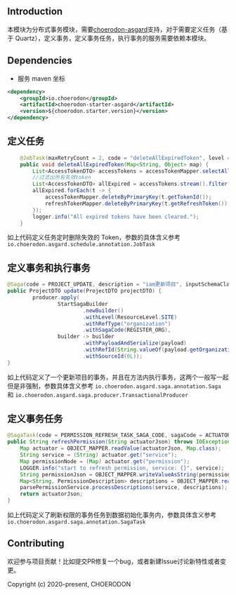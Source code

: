 ## Introduction
本模块为分布式事务模块，需要[choerodon-asgard](https://github.com/open-hand/choerodon-asgard.git)支持，对于需要定义任务（基于 Quartz），定义事务，定义事务任务，执行事务的服务需要依赖本模块。

## Dependencies

* 服务 maven 坐标

```xml
<dependency>
    <groupId>io.choerodon</groupId>
   	<artifactId>choerodon-starter-asgard</artifactId>
    <version>${choerodon.starter.version}</version>
</dependency>
```

## 定义任务

```java
    @JobTask(maxRetryCount = 2, code = "deleteAllExpiredToken", level = ResourceLevel.SITE, description = "删除所有失效token")
    public void deleteAllExpiredToken(Map<String, Object> map) {
        List<AccessTokenDTO> accessTokens = accessTokenMapper.selectAll();
        //过滤出所有失效token
        List<AccessTokenDTO> allExpired = accessTokens.stream().filter(t -> ((DefaultOAuth2AccessToken) SerializationUtils.deserialize(t.getToken())).isExpired()).collect(Collectors.toList());
        allExpired.forEach(t -> {
            accessTokenMapper.deleteByPrimaryKey(t.getTokenId());
            refreshTokenMapper.deleteByPrimaryKey(t.getRefreshToken());
        });
        logger.info("All expired tokens have been cleared.");
    }
```

如上代码定义任务定时删除失效的 Token，参数的具体含义参考 `io.choerodon.asgard.schedule.annotation.JobTask`

## 定义事务和执行事务

```java
@Saga(code = PROJECT_UPDATE, description = "iam更新项目", inputSchemaClass = ProjectEventPayload.class)
public ProjectDTO update(ProjectDTO projectDTO) {
        producer.apply(
                StartSagaBuilder
                        .newBuilder()
                        .withLevel(ResourceLevel.SITE)
                        .withRefType("organization")
                        .withSagaCode(REGISTER_ORG),
                builder -> builder
                        .withPayloadAndSerialize(payload)
                        .withRefId(String.valueOf(payload.getOrganization().getCode()))
                        .withSourceId(0L));
}
```

如上代码定义了一个更新项目的事务，并且在方法内执行事务，这两个一般写一起但是非强制，参数具体含义参考 `io.choerodon.asgard.saga.annotation.Saga` 和 `io.choerodon.asgard.saga.producer.TransactionalProducer`

## 定义事务任务

```java
@SagaTask(code = PERMISSION_REFRESH_TASK_SAGA_CODE, sagaCode = ACTUATOR_REFRESH_SAGA_CODE, seq = 1, description = "刷新权限表数据")
public String refreshPermission(String actuatorJson) throws IOException {
    Map actuator = OBJECT_MAPPER.readValue(actuatorJson, Map.class);
    String service = (String) actuator.get("service");
    Map permissionNode = (Map) actuator.get("permission");
    LOGGER.info("start to refresh permission, service: {}", service);
    String permissionJson = OBJECT_MAPPER.writeValueAsString(permissionNode);
    Map<String, PermissionDescription> descriptions = OBJECT_MAPPER.readValue(permissionJson, OBJECT_MAPPER.getTypeFactory().constructMapType(HashMap.class, String.class, PermissionDescription.class));
    parsePermissionService.processDescriptions(service, descriptions);
    return actuatorJson;
}
```

如上代码定义了刷新权限的事务任务到数据初始化事务内，参数具体含义参考 `io.choerodon.asgard.saga.annotation.SagaTask`

## Contributing

欢迎参与项目贡献！比如提交PR修复一个bug，或者新建Issue讨论新特性或者变更。

Copyright (c) 2020-present, CHOERODON